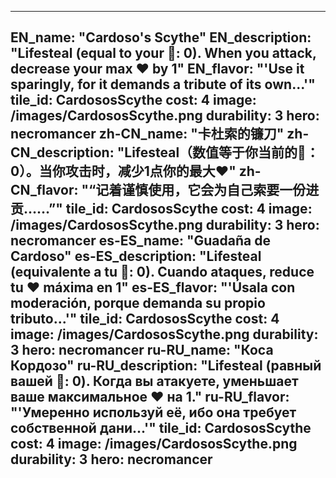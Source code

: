 ---

EN_name: "Cardoso's Scythe"
EN_description: "Lifesteal (equal to your 🔸: 0). When you attack, decrease your max ❤️ by 1"
EN_flavor: "'Use it sparingly, for it demands a tribute of its own...'"
tile_id: CardososScythe
cost: 4
image: /images/CardososScythe.png
durability: 3
hero: necromancer
zh-CN_name: "卡杜索的镰刀"
zh-CN_description: "Lifesteal（数值等于你当前的🔸：0）。当你攻击时，减少1点你的最大❤️"
zh-CN_flavor: "“记着谨慎使用，它会为自己索要一份进贡……”"
tile_id: CardososScythe
cost: 4
image: /images/CardososScythe.png
durability: 3
hero: necromancer
es-ES_name: "Guadaña de Cardoso"
es-ES_description: "Lifesteal (equivalente a tu 🔸: 0). Cuando ataques, reduce tu ❤️ máxima en 1"
es-ES_flavor: "'Úsala con moderación, porque demanda su propio tributo...'"
tile_id: CardososScythe
cost: 4
image: /images/CardososScythe.png
durability: 3
hero: necromancer
ru-RU_name: "Коса Кордозо"
ru-RU_description: "Lifesteal (равный вашей 🔸: 0). Когда вы атакуете, уменьшает ваше максимальное ❤️ на 1."
ru-RU_flavor: "'Умеренно используй её, ибо она требует собственной дани...'"
tile_id: CardososScythe
cost: 4
image: /images/CardososScythe.png
durability: 3
hero: necromancer
---